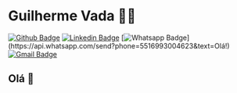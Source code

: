 # Guilherme Vada :man_technologist:

[![Github Badge](https://img.shields.io/badge/-Github-000?style=flat-square&logo=Github&logoColor=white&link=https://github.com/lucasgdb)](https://github.com/VadaGuilherme)
[![Linkedin Badge](https://img.shields.io/badge/-LinkedIn-blue?style=flat-square&logo=Linkedin&logoColor=white&link=https://www.linkedin.com/in/guilherme-vada-28117a110/)](https://www.linkedin.com/in/guilherme-vada-28117a110/)
[![Whatsapp Badge](https://img.shields.io/badge/-Whatsapp-4CA143?style=flat-square&labelColor=4CA143&logo=whatsapp&logoColor=white&link=https://api.whatsapp.com/send?phone=5516993004623&text=Olá!)](https://api.whatsapp.com/send?phone=5516993004623&text=Olá!)
[![Gmail Badge](https://img.shields.io/badge/-Gmail-c14438?style=flat-square&logo=Gmail&logoColor=white&link=mailto:gvadaguariba@gmail.com)](mailto:gvadaguariba@gmail.com)

## Olá 👋

<!-- <img src="https://https://github.com/VadaGuilherme/VadaGuilherme/blob/master/img/octocat.png" width="100%"
  alt="Guilherme Vada" /> -->
